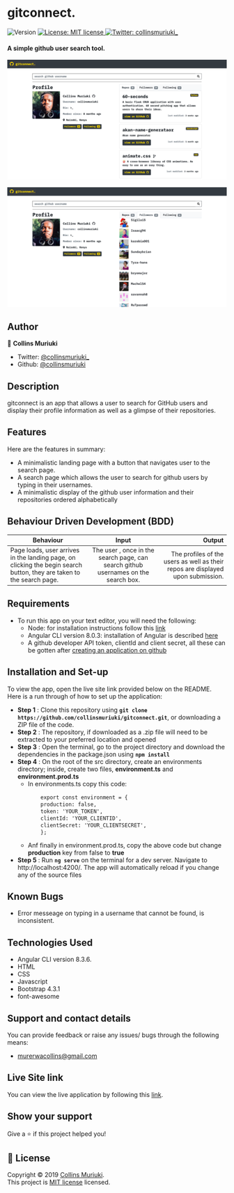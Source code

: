 # gitconnect.
<p>
  <img alt="Version" src="https://img.shields.io/badge/version-beta 1.1.2-blue.svg?cacheSeconds=2592000" />
  <a href="LICENSE" target="_blank">
    <img alt="License: MIT license" src="https://img.shields.io/badge/License-MIT license-yellow.svg" />
  </a>
  <a href="https://twitter.com/collinsmuriuki_" target="_blank">
    <img alt="Twitter: collinsmuriuki_" src="https://img.shields.io/twitter/follow/collinsmuriuki_.svg?style=social" />
  </a>
</p>

####  A simple github user search tool.

![alt text](src/assets/screencaps/screenshot3.jpg)

![alt text](src/assets/screencaps/screenshot2.jpg)


## Author

👤 **Collins Muriuki**

* Twitter: [@collinsmuriuki_](https://twitter.com/collinsmuriuki_)
* Github: [@collinsmuriuki](https://github.com/collinsmuriuki)

## Description
gitconnect is an app that allows a user to search for GitHub users and display their profile information as well as a glimpse of their repositories.

## Features
Here are the features in summary:
* A minimalistic landing page with a button that navigates user to the search page.
* A search page which allows the user to search for github users by typing in their usernames.
* A minimalistic display of the github user information and their repositories ordered alphabetically

## Behaviour Driven Development (BDD)
|Behaviour 	           |    Input 	                 |       Output          |
|----------------------------------------------|:-----------------------------------:|-----------------------------:|       
|Page loads, user arrives in the landing page, on clicking the begin search button, they are taken to the search page.                        |  The user , once in the search page, can search github usernames on the search box.          | The profiles of the users as well as their repos are displayed upon submission.    |                       |

## Requirements
* To run this app on your text editor, you will need the following:
    * Node: for installation instructions follow this [link](https://nodejs.org/en/download/)
    * Angular CLI version 8.0.3: installation of Angular is described [here](https://www.c-sharpcorner.com/article/three-steps-to-install-angular-and-create-first-hello-world-angular-app/) 
    * A github developer API token, clientId and client secret, all these can be gotten after [creating an application on github](https://github.com/settings/apps)

## Installation and Set-up
To view the app, open the live site link provided below on the README.
Here is a run through of how to set up the application:
* **Step 1** : Clone this repository using **`git clone https://github.com/collinsmuriuki/gitconnect.git`**, or downloading a ZIP file of the code.
* **Step 2** : The repository, if downloaded as a .zip file will need to be extracted to your preferred location and opened
* **Step 3** : Open the terminal, go to the project directory and download the dependencies in the package.json using **`npm install`**
* **Step 4** : On the root of the src directory, create an environments directory; inside, create two files, **environment.ts** and **environment.prod.ts**
    * In environments.ts copy this code:
        ```shell
            export const environment = {
            production: false,
            token: 'YOUR_TOKEN',
            clientId: 'YOUR_CLIENTID',
            clientSecret: 'YOUR_CLIENTSECRET',
            };
        ```
    * Anf finally in environment.prod.ts, copy the above code but change **production** key from false to **true**
* **Step 5** : Run **`ng serve`** on the terminal for a dev server. Navigate to http://localhost:4200/. The app will automatically reload if you change any of the source files

## Known Bugs
* Error messeage on typing in a username that cannot be found, is inconsistent.

## Technologies Used
* Angular CLI version 8.3.6.
* HTML  
* CSS
* Javascript
* Bootstrap 4.3.1
* font-awesome


## Support and contact details
You can provide feedback or raise any issues/ bugs through the following means:
* murerwacollins@gmail.com

## Live Site link
You can view the live application by following this [link](https://gitconnect-ip.firebaseapp.com/).

## Show your support

Give a ⭐️ if this project helped you!

## 📝 License

Copyright © 2019 [Collins Muriuki](https://github.com/collinsmuriuki).<br />
This project is [MIT license](LICENSE) licensed.

